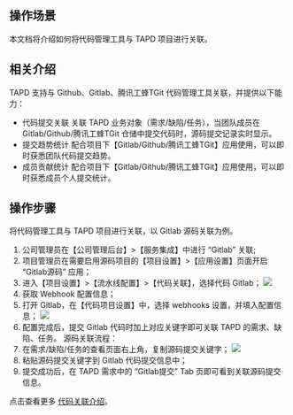 ## 操作场景
本文档将介绍如何将代码管理工具与 TAPD 项目进行关联。

## 相关介绍
TAPD 支持与 Github、Gitlab、腾讯工蜂TGit 代码管理工具关联，并提供以下能力：
-  代码提交关联
关联 TAPD 业务对象（需求/缺陷/任务），当团队成员在 Gitlab/Github/腾讯工蜂TGit 仓储中提交代码时，源码提交记录实时显示。
-  提交趋势统计
配合项目下【Gitlab/Github/腾讯工蜂TGit】应用使用，可以即时获悉团队代码提交趋势。
-  成员贡献统计
配合项目下【Gitlab/Github/腾讯工蜂TGit】应用使用，可以即时获悉成员个人提交统计。

## 操作步骤
将代码管理工具与 TAPD 项目进行关联，以 Gitlab 源码关联为例。
1. 公司管理员在【公司管理后台】>【服务集成】中进行 “Gitlab” 关联;
2. 项目管理员在需要启用源码项目的【项目设置】>【应用设置】页面开启 “Gitlab源码” 应用；
3. 进入【项目设置】>【流水线配置】>【代码关联】，选择代码 Gitlab；
 ![](https://main.qcloudimg.com/raw/8e94dd1bdc9578a705880586080ef240.png)
4. 获取 Webhook 配置信息；
5. 打开 Gitlab，在【代码项目设置】中，选择 webhooks 设置，并填入配置信息；
 ![](https://main.qcloudimg.com/raw/e90fab677d86b43c50380ae43a793062.png)
6. 配置完成后，提交 Gitlab 代码时加上对应关键字即可关联 TAPD 的需求、缺陷、任务。
源码关联流程：
 1. 在需求/缺陷/任务的查看页面右上角，复制源码提交关键字；
![](https://main.qcloudimg.com/raw/061e9a69b4836c28316ccd66eddddab7.png)
 2. 粘贴源码提交关键字到 Gitlab 代码提交信息中；
 3. 提交成功后，在 TAPD 需求中的 “Gitlab提交” Tab 页即可看到关联源码提交信息。

点击查看更多 [代码关联介绍](https://www.tapd.cn/help/view#1120003271001002015)。

